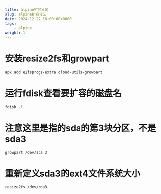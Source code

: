 ```yaml
---
title: alpine扩容分区
slug: alpine扩容分区
date: 2024-12-22 18:00:00+0800
tags:
    - alpine
weight: 1
---
```


# 安装resize2fs和growpart
```bash
apk add e2fsprogs-extra cloud-utils-growpart
```

# 运行fdisk查看要扩容的磁盘名
```bash
fdisk -l
```

# 注意这里是指的sda的第3块分区，不是sda3
```bash
growpart /dev/sda 3
```

# 重新定义sda3的ext4文件系统大小
```bash
resize2fs /dev/sda3
```
